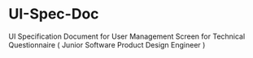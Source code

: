 # UI-Spec-Doc
UI Specification Document for User Management Screen for Technical Questionnaire ( Junior Software Product Design Engineer )
